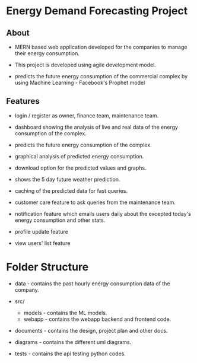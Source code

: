 # Energy Demand Forecasting Project

## About

- MERN based web application developed for the companies to manage their energy consumption.

- This project is developed using agile development model.

- predicts the future energy consumption of the commercial complex by using Machine Learning - Facebook's Prophet model

## Features

- login / register as owner, finance team, maintenance team.

- dashboard showing the analysis of live and real data of the energy consumption of the complex.

- predicts the future energy consumption of the complex.

- graphical analysis of predicted energy consumption.

- download option for the predicted values and graphs.

- shows the 5 day future weather prediction.

- caching of the predicted data for fast queries.

- customer care feature to ask queries from the maintenance team.

- notification feature which emails users daily about the excepted today's energy consumption and other stats.

- profile update feature

- view users' list feature


# Folder Structure

- data - contains the past hourly energy consumption data of the company.

- src/

  - models - contains the ML models.
  - webapp - contains the webapp backend and frontend code.

- documents - contains the design, project plan and other docs.

- diagrams - contains the different uml diagrams.

- tests - contains the api testing python codes.
